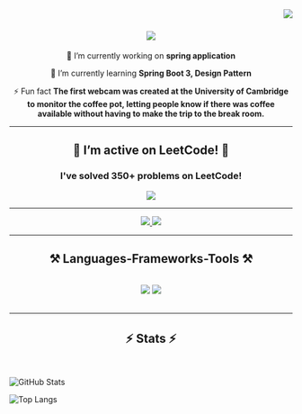 <img align="right" src="https://visitor-badge.laobi.icu/badge?page_id=BlotorRaul.BlotorRaul" />

<h1 align="center">
    <img src="https://readme-typing-svg.herokuapp.com/?font=Righteous&size=35&center=true&vCenter=true&width=500&height=70&duration=4000&lines=Greetings!+👋;+I'm+Blotor+Raul!;" />
</h1>

<div align="center"> 
 
 🔭 I’m currently working on **spring application**
 
 🌱 I’m currently learning **Spring Boot 3, Design Pattern**

⚡ Fun fact **The first webcam was created at the University of Cambridge to monitor the coffee pot, letting people know if there was coffee available without having to make the trip to the break room.**

</div>

<hr/>

<h2 align="center">📘 I’m active on LeetCode! 📘</h2>

<div align="center">
  <h3>I've solved <b>350+ problems</b> on LeetCode!</h3>
  <a href="https://leetcode.com/u/BlotorRaul/">
    <img src="https://img.shields.io/badge/LeetCode-FFA116?style=for-the-badge&logo=leetcode&logoColor=white&size=big" />
  </a>
</div>

<hr/>

<div align="center"> 
  <a href="mailto:blotor.raul@yahoo.com">
    <img src="https://img.shields.io/badge/Email-333333?style=for-the-badge&logoColor=red" />
  </a>
  <a href="https://www.linkedin.com/in/blotor-r-49582a250/" target="_blank">
    <img src="https://img.shields.io/badge/LinkedIn-0077B5?style=for-the-badge&logo=linkedin&logoColor=white" target="_blank" />
  </a>
</div>

<hr/>
 
<h2 align="center">⚒️ Languages-Frameworks-Tools ⚒️</h2>
<br/>
<div align="center">
    <img src="https://skillicons.dev/icons?i=bash,c,cpp,css,vscode,github,clion" />
    <img src="https://skillicons.dev/icons?i=hibernate,maven,mysql,postman,regex,spring,linux,java,git" /><br>
</div>

<br/>
<hr/>
<h2 align="center">⚡ Stats ⚡</h2>
<br>

![GitHub Stats](https://github-readme-stats.vercel.app/api?username=BlotorRaul&show_icons=true&theme=tokyonight)

![Top Langs](https://github-readme-stats.vercel.app/api/top-langs/?username=BlotorRaul&layout=compact&theme=tokyonight)

<br/><br/>
